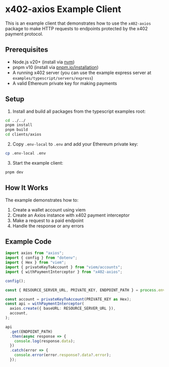# x402-axios Example Client

This is an example client that demonstrates how to use the `x402-axios` package to make HTTP requests to endpoints protected by the x402 payment protocol.

## Prerequisites

- Node.js v20+ (install via [nvm](https://github.com/nvm-sh/nvm))
- pnpm v10 (install via [pnpm.io/installation](https://pnpm.io/installation))
- A running x402 server (you can use the example express server at `examples/typescript/servers/express`)
- A valid Ethereum private key for making payments

## Setup

1. Install and build all packages from the typescript examples root:
```bash
cd ../../
pnpm install
pnpm build
cd clients/axios
```

2. Copy `.env-local` to `.env` and add your Ethereum private key:
```bash
cp .env-local .env
```

3. Start the example client:
```bash
pnpm dev
```

## How It Works

The example demonstrates how to:
1. Create a wallet account using viem
2. Create an Axios instance with x402 payment interceptor
3. Make a request to a paid endpoint
4. Handle the response or any errors

## Example Code

```typescript
import axios from "axios";
import { config } from "dotenv";
import { Hex } from "viem";
import { privateKeyToAccount } from "viem/accounts";
import { withPaymentInterceptor } from "x402-axios";

config();

const { RESOURCE_SERVER_URL, PRIVATE_KEY, ENDPOINT_PATH } = process.env as Record<string, string>;

const account = privateKeyToAccount(PRIVATE_KEY as Hex);
const api = withPaymentInterceptor(
  axios.create({ baseURL: RESOURCE_SERVER_URL }),
  account,
);

api
  .get(ENDPOINT_PATH)
  .then(async response => {
    console.log(response.data);
  })
  .catch(error => {
    console.error(error.response?.data?.error);
  });
```


